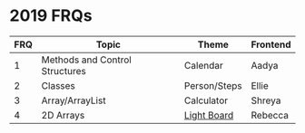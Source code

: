 # 2019 FRQs

| FRQ | Topic | Theme | Frontend | 
| --- | --- | --- | --- |
| 1 | Methods and Control Structures | Calendar | Aadya |
| 2 | Classes | Person/Steps | Ellie | 
| 3 | Array/ArrayList | Calculator | Shreya | 
| 4 | 2D Arrays | <a href="/frqs/frq4">Light Board</a> | Rebecca | 
